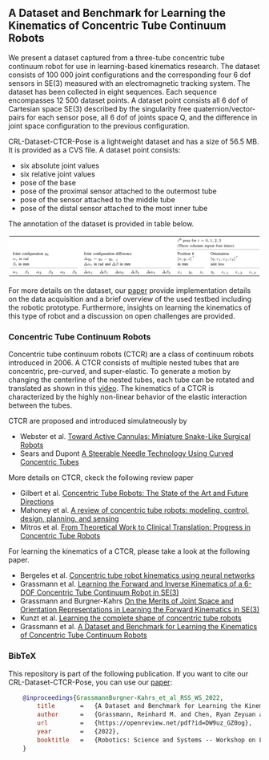 ## A Dataset and Benchmark for Learning the Kinematics of Concentric Tube Continuum Robots

We present a dataset captured from a three-tube concentric tube continuum robot for use in learning-based kinematics research.
The dataset consists of 100 000 joint configurations and the corresponding four 6 dof sensors in SE(3) measured with an electromagnetic tracking system.
The dataset has been collected in eight sequences. 
Each sequence encompasses 12 500 dataset points. 
A dataset point consists all 6 dof of Cartesian space SE(3) described by the singularity free quaternion/vector-pairs for each sensor pose, all 6 dof of joints space Q, and the difference in joint space configuration to the previous configuration.

CRL-Dataset-CTCR-Pose is a lightweight dataset and has a size of 56.5 MB.
It is provided as a CVS file.
A dataset point consists:

- six absolute joint values
- six relative joint values
- pose of the base
- pose of the proximal sensor attached to the outermost tube
- pose of the sensor attached to the middle tube
- pose of the distal sensor attached to the most inner tube

The annotation of the dataset is provided in table below.

![Image](annotation_of_the_dataset.png "Annotation of the dataset in the CSV file.")

For more details on the dataset, our [paper](https://openreview.net/pdf?id=DW9uz_GZ0og) provide implementation details on the data acquisition and a brief overview of the used testbed including the robotic prototype.
Furthermore, insights on learning the kinematics of this type of robot and a discussion on open challenges are provided.

### Concentric Tube Continuum Robots

Concentric tube continuum robots (CTCR) are a class of continuum robots introduced in 2006.
A CTCR consists of multiple nested tubes that are concentric, pre-curved, and super-elastic.
To generate a motion by changing the centerline of the nested tubes, each tube can be rotated and translated as shown in this [video](https://youtu.be/1cXGMlcE5SE).
The kinematics of a CTCR is characterized by the highly non-linear behavior of the elastic interaction between the tubes.

CTCR are proposed and introduced simulatneously by

- Webster et al. [Toward Active Cannulas: Miniature Snake-Like Surgical Robots](https://doi.org/10.1109/IROS.2006.282073)
- Sears and Dupont [A Steerable Needle Technology Using Curved Concentric Tubes](https://doi.org/10.1109/IROS.2006.282072)

More details on CTCR, ckeck the following review paper

- Gilbert et al. [Concentric Tube Robots: The State of the Art and Future Directions](https://doi.org/10.1007/978-3-319-28872-7_15)
- Mahoney et al. [A review of concentric tube robots: modeling, control, design, planning, and sensing](https://doi.org/10.1142/9789813232266_0007)
- Mitros et al. [From Theoretical Work to Clinical Translation: Progress in Concentric Tube Robots](https://doi.org/10.1146/annurev-control-042920-014147)

For learning the kinematics of a CTCR, please take a look at the following paper.

- Bergeles et al. [Concentric tube robot kinematics using neural networks](https://scholar.google.com/scholar?as_sdt=0%2C31&q=Concentric+tube+robot+kinematics+using+neural+networks&btnG=)
- Grassmann et al. [Learning the Forward and Inverse Kinematics of a 6-DOF Concentric Tube Continuum Robot in SE(3)](https://doi.org/10.1109/IROS.2018.8594451)
- Grassmann and Burgner-Kahrs [On the Merits of Joint Space and Orientation Representations in Learning the Forward Kinematics in SE(3)](https://doi.org/10.15607/RSS.2019.XV.017)
- Kunzt et al. [Learning the complete shape of concentric tube robots](https://doi.org/10.1109/TMRB.2020.2974523)
- Grassmann et al. [A Dataset and Benchmark for Learning the Kinematics of Concentric Tube Continuum Robots](https://openreview.net/pdf?id=DW9uz_GZ0og)

### BibTeX

This repository is part of the following publication.
If you want to cite our CRL-Dataset-CTCR-Pose, you can use our [paper](https://openreview.net/pdf?id=DW9uz_GZ0og):

```bibtex
    @inproceedings{GrassmannBurgner-Kahrs_et_al_RSS_WS_2022,
        title       =   {A Dataset and Benchmark for Learning the Kinematics of Concentric Tube Continuum Robots},
        author      =   {Grassmann, Reinhard M. and Chen, Ryan Zeyuan and Liang, Nan and Burgner-Kahrs, Jessica},
        url         =   {https://openreview.net/pdf?id=DW9uz_GZ0og},
        year        =   {2022},
        booktitle   =   {Robotics: Science and Systems -- Workshop on Learning from Diverse, Offline Data (L-DOD)},
    }
```

